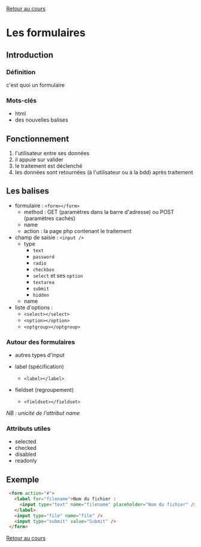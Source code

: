 [Retour au cours](../cours.md)

# Les formulaires

## Introduction

### Définition

c'est quoi un formulaire

### Mots-clés

* html
* des nouvelles balises

## Fonctionnement

1. l'utilisateur entre ses données
2. il appuie sur valider
3. le traitement est déclenché
4. les données sont retournées (à l'utilisateur ou à la bdd) après traitement

## Les balises

- formulaire : `<form></form>`
  * method : GET (paramètres dans la barre d'adresse) ou POST (paramètres cachés)
  * name
  * action : la page php contenant le traitement
- champ de saisie : `<input />`
  * type
    - `text`
    - `password`
    - `radio`
    - `checkbox`
    - `select` et ses `option`
    - `textarea`
    - `submit`
    - `hidden`
  * name
- liste d'options :
  - `<select></select>`
  - `<option></option>`
  - `<optgroup></optgroup>`

 ### Autour des formulaires

* autres types d'input

* label (spécification)
  - `<label></label>`

* fieldset (regroupement)
  - `<fieldset></fieldset>`

_NB : unicité de l'attribut name_

 ### Attributs utiles

 - selected
 - checked
 - disabled
 - readonly

 ## Exemple

 ```html
  <form action="#">
    <label for="filename">Nom du fichier :
      <input type="text" name="filename" placeholder="Nom du fichier" />
    </label>
    <input type="file" name="file" />
    <input type="submit" value="Submit" />
  </form>
```

[Retour au cours](../cours.md)
